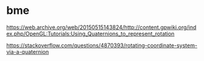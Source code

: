 # bme
https://web.archive.org/web/20150515143824/http://content.gpwiki.org/index.php/OpenGL:Tutorials:Using_Quaternions_to_represent_rotation

https://stackoverflow.com/questions/4870393/rotating-coordinate-system-via-a-quaternion

